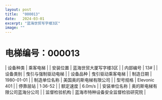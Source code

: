 ```yaml
---
layout: post
title:  "000013"
date:   2024-03-01
excerpt: "蓝海世贸写字楼3区"
image: ""
---
```


# 电梯编号：000013

| 设备种类     | 乘客电梯                             |
| 安装位置     | 蓝海世贸大厦写字楼3区                 |
| 内部编号     | 13#                 |
| 设备类别     | 曳引与强制驱动电梯               |
| 设备品种     | 曳引驱动乘客电梯                 |
| 制造日期     | 1980-01-01                 |
| 制造单位名称 | 美国奥的斯电梯有限公司             |
| 型号规格     | Elevonic 401                           |
| 停靠层站     | 1·36-52                           |
| 额定速度     | 6.0m/s                           |
| 安装单位名称 | 奥的斯电梯有限公司蓝海分公司 |
| 监督检验机构 | 蓝海市特种设备安全监督检验研究院 |

